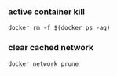 
### active container kill

    docker rm -f $(docker ps -aq)
    
    
### clear cached network

    docker network prune
    
    